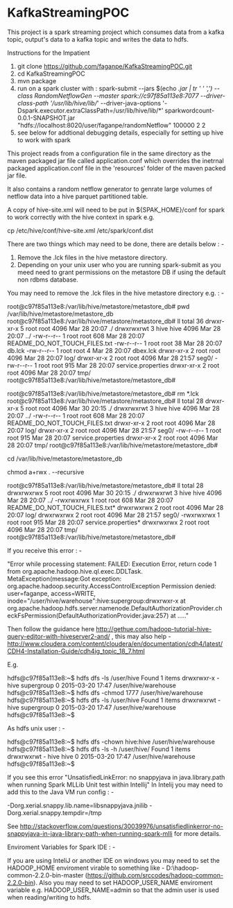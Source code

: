 # KafkaStreamingPOC

This project is a spark streaming project which consumes data from a kafka topic, output's data to a kafka topic and writes the data to hdfs.

Instructions for the Impatient

1. git clone https://github.com/faganpe/KafkaStreamingPOC.git
2. cd KafkaStreamingPOC
3. mvn package
4. run on a spark cluster with :
    spark-submit --jars $(echo *.jar | tr ' ' ',') --class RandomNetflowGen --master spark://c97f85a113e8:7077 --driver-class-path '/usr/lib/hive/lib/*' --driver-java-options '-Dspark.executor.extraClassPath=/usr/lib/hive/lib/*' sparkwordcount-0.0.1-SNAPSHOT.jar "hdfs://localhost:8020/user/faganpe/randomNetflow" 100000 2 2
5. see below for addtional debugging details, especially for setting up hive to work with spark

This project reads from a configuration file in the same directory as the maven packaged jar file called application.conf which overrides the inetrnal
packaged application.conf file in the 'resources' folder of the maven packed jar file.

It also contains a random netflow generator to genrate large volumes of netflow data into a hive parquet partitioned table.

A copy of hive-site.xml will need to be put in ${SPAK_HOME}/conf for spark to work correctly with the hive context in spark e.g.

cp /etc/hive/conf/hive-site.xml /etc/spark/conf.dist

There are two things which may need to be done, there are details below : -

1) Remove the .lck files in the hive metastore directory.
2) Depending on your unix user who you are running spark-submit as you meed need to grant permissions on the metastore DB if using the default non rdbms database.

You may need to remove the .lck files in the hive metastore directory e.g. : -

root@c97f85a113e8:/var/lib/hive/metastore/metastore_db# pwd
/var/lib/hive/metastore/metastore_db
root@c97f85a113e8:/var/lib/hive/metastore/metastore_db# ll
total 36
drwxr-xr-x 5 root root 4096 Mar 28 20:07 ./
drwxrwxrwt 3 hive hive 4096 Mar 28 20:07 ../
-rw-r--r-- 1 root root  608 Mar 28 20:07 README_DO_NOT_TOUCH_FILES.txt
-rw-r--r-- 1 root root   38 Mar 28 20:07 db.lck
-rw-r--r-- 1 root root    4 Mar 28 20:07 dbex.lck
drwxr-xr-x 2 root root 4096 Mar 28 20:07 log/
drwxr-xr-x 2 root root 4096 Mar 28 21:57 seg0/
-rw-r--r-- 1 root root  915 Mar 28 20:07 service.properties
drwxr-xr-x 2 root root 4096 Mar 28 20:07 tmp/
root@c97f85a113e8:/var/lib/hive/metastore/metastore_db#

root@c97f85a113e8:/var/lib/hive/metastore/metastore_db# rm *.lck
root@c97f85a113e8:/var/lib/hive/metastore/metastore_db# ll
total 28
drwxr-xr-x 5 root root 4096 Mar 30 20:15 ./
drwxrwxrwt 3 hive hive 4096 Mar 28 20:07 ../
-rw-r--r-- 1 root root  608 Mar 28 20:07 README_DO_NOT_TOUCH_FILES.txt
drwxr-xr-x 2 root root 4096 Mar 28 20:07 log/
drwxr-xr-x 2 root root 4096 Mar 28 21:57 seg0/
-rw-r--r-- 1 root root  915 Mar 28 20:07 service.properties
drwxr-xr-x 2 root root 4096 Mar 28 20:07 tmp/
root@c97f85a113e8:/var/lib/hive/metastore/metastore_db#

cd /var/lib/hive/metastore/metastore_db

chmod a+rwx . --recursive

root@c97f85a113e8:/var/lib/hive/metastore/metastore_db# ll
total 28
drwxrwxrwx 5 root root 4096 Mar 30 20:15 ./
drwxrwxrwt 3 hive hive 4096 Mar 28 20:07 ../
-rwxrwxrwx 1 root root  608 Mar 28 20:07 README_DO_NOT_TOUCH_FILES.txt*
drwxrwxrwx 2 root root 4096 Mar 28 20:07 log/
drwxrwxrwx 2 root root 4096 Mar 28 21:57 seg0/
-rwxrwxrwx 1 root root  915 Mar 28 20:07 service.properties*
drwxrwxrwx 2 root root 4096 Mar 28 20:07 tmp/
root@c97f85a113e8:/var/lib/hive/metastore/metastore_db#

If you receive this error : -

"Error while processing statement: FAILED: Execution Error, return code 1 from org.apache.hadoop.hive.ql.exec.DDLTask. MetaException(message:Got exception: org.apache.hadoop.security.AccessControlException Permission denied: user=faganpe, access=WRITE, inode="/user/hive/warehouse":hive:supergroup:drwxrwxr-x at org.apache.hadoop.hdfs.server.namenode.DefaultAuthorizationProvider.checkFsPermission(DefaultAuthorizationProvider.java:257) at ....."

Then follow the guidance here http://gethue.com/hadoop-tutorial-hive-query-editor-with-hiveserver2-and/ , this may also help - http://www.cloudera.com/content/cloudera/en/documentation/cdh4/latest/CDH4-Installation-Guide/cdh4ig_topic_18_7.html

E.g.

hdfs@c97f85a113e8:~$ hdfs dfs -ls /user/hive
Found 1 items
drwxrwxr-x   - hive supergroup          0 2015-03-20 17:47 /user/hive/warehouse
hdfs@c97f85a113e8:~$ hdfs dfs -chmod 1777 /user/hive/warehouse
hdfs@c97f85a113e8:~$ hdfs dfs -ls /user/hive
Found 1 items
drwxrwxrwt   - hive supergroup          0 2015-03-20 17:47 /user/hive/warehouse
hdfs@c97f85a113e8:~$

As hdfs unix user : -

hdfs@c97f85a113e8:~$ hdfs dfs -chown hive:hive /user/hive/warehouse
hdfs@c97f85a113e8:~$ hdfs dfs -ls -h /user/hive/
Found 1 items
drwxrwxrwt   - hive hive          0 2015-03-20 17:47 /user/hive/warehouse
hdfs@c97f85a113e8:~$

If you see this error "UnsatisfiedLinkError: no snappyjava in java.library.path when running Spark MLLib Unit test within Intellij"
In Intelij you may need to add this to the Java VM run config : -

-Dorg.xerial.snappy.lib.name=libsnappyjava.jnilib -Dorg.xerial.snappy.tempdir=/tmp

See http://stackoverflow.com/questions/30039976/unsatisfiedlinkerror-no-snappyjava-in-java-library-path-when-running-spark-mlli for more details.

Enviroment Variables for Spark IDE : -

If you are using InteliJ or another IDE on windows you may need to set the HADOOP_HOME enviroment virable to something like - D:\hadoop-common-2.2.0-bin-master (https://github.com/srccodes/hadoop-common-2.2.0-bin).
Also you may need to set HADOOP_USER_NAME enviroment variable e.g. HADOOP_USER_NAME=admin so that the admin user is used when reading/writing to hdfs.

